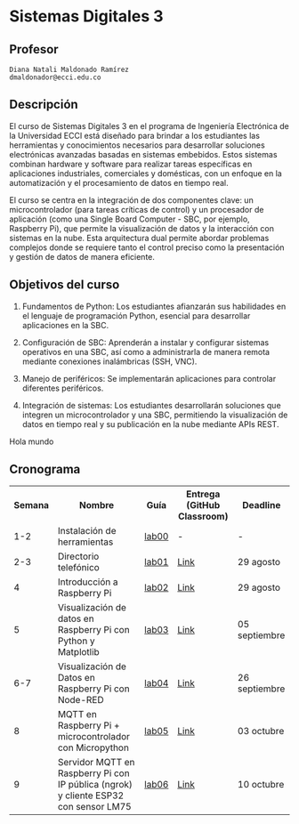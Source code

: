 # Sistemas Digitales 3

## Profesor
```
Diana Natali Maldonado Ramírez
dmaldonador@ecci.edu.co
```

## Descripción

El curso de Sistemas Digitales 3 en el programa de Ingeniería Electrónica de la Universidad ECCI está diseñado para brindar a los estudiantes las herramientas y conocimientos necesarios para desarrollar soluciones electrónicas avanzadas basadas en sistemas embebidos. Estos sistemas combinan hardware y software para realizar tareas específicas en aplicaciones industriales, comerciales y domésticas, con un enfoque en la automatización y el procesamiento de datos en tiempo real.

El curso se centra en la integración de dos componentes clave: un microcontrolador (para tareas críticas de control) y un procesador de aplicación (como una Single Board Computer - SBC, por ejemplo, Raspberry Pi), que permite la visualización de datos y la interacción con sistemas en la nube. Esta arquitectura dual permite abordar problemas complejos donde se requiere tanto el control preciso como la presentación y gestión de datos de manera eficiente.

## Objetivos del curso

1. Fundamentos de Python: Los estudiantes afianzarán sus habilidades en el lenguaje de programación Python, esencial para desarrollar aplicaciones en la SBC.

2. Configuración de SBC: Aprenderán a instalar y configurar sistemas operativos en una SBC, así como a administrarla de manera remota mediante conexiones inalámbricas (SSH, VNC).

3. Manejo de periféricos: Se implementarán aplicaciones para controlar diferentes periféricos.

4. Integración de sistemas: Los estudiantes desarrollarán soluciones que integren un microcontrolador y una SBC, permitiendo la visualización de datos en tiempo real y su publicación en la nube mediante APIs REST.

Hola mundo

## Cronograma

<table>
  <tr>
    <th>Semana</th>
    <th>Nombre</th>
    <th>Guía</th>
    <th>Entrega (GitHub Classroom)</th>
    <th>Deadline</th>
  </tr>
  <tr>
    <td>1-2</td>
    <td>Instalación de herramientas</td>
    <td><a href="/labs/00_lab00/README.md">lab00</a></td>
    <td>-</td>
    <td>-</td>
  </tr>
  <tr>
    <td>2-3</td>
    <td>Directorio telefónico</td>
    <td><a href="/labs/01_lab01/README.md">lab01</a></td>
    <td><a href= "https://classroom.github.com/a/tJuprggg">Link</a></td>
    <td>29 agosto</td>
  </tr>
  <tr>
    <td>4</td>
    <td>Introducción a Raspberry Pi </td>
    <td><a href="/labs/02_lab02/REAME.md">lab02</a></td>
    <td><a href= "">Link</a></td>
    <td>29 agosto</td>
  </tr>
  <tr>
    <td>5</td>
    <td>Visualización de datos en Raspberry Pi con Python y Matplotlib </td>
    <td><a href="/labs/03_lab03/README.md">lab03</a></td>
    <td><a href= "https://classroom.github.com/a/mEuuhjlP">Link</a></td>
    <td>05 septiembre</td>
  <tr>
    <td>6-7</td>
    <td>  Visualización de Datos en Raspberry Pi con Node-RED  </td>
    <td><a href="/labs/04_lab04/README.md">lab04</a></td>
    <td><a href="https://classroom.github.com/a/BKx7Zx61">Link </a></td>
    <td>26 septiembre</td>
  </tr>
<tr>
    <td>8</td>
    <td>  MQTT en Raspberry Pi + microcontrolador con Micropython </td>
    <td><a href="/labs/05_lab05/README.md">lab05</a></td>
    <td><a href="https://classroom.github.com/a/sYM9ycqv">Link </a></td>
    <td>03 octubre</td>
  </tr>
  <tr>
    <td>9</td>
    <td>  Servidor MQTT en Raspberry Pi con IP pública (ngrok) y cliente ESP32 con sensor LM75 </td>
    <td><a href="/labs/06_lab06/README.md">lab06</a></td>
    <td><a href="">Link </a></td>
    <td>10 octubre</td>
  </tr>
</table>